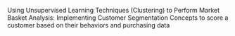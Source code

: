 Using Unsupervised Learning Techniques (Clustering) to Perform Market Basket Analysis: Implementing Customer Segmentation Concepts to score a customer based on their behaviors and purchasing data
